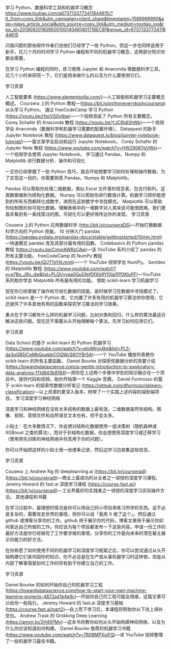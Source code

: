 学习 Python、数据科学工具和机器学习概念 https://www.toutiao.com/a6737133773411844615/?tt_from=copy_link&utm_campaign=client_share&timestamp=1568966990&app=news_article_social&utm_source=copy_link&utm_medium=toutiao_ios&req_id=201909201609500100140481401716EC81&group_id=6737133773411844615

问我问题的那些邮件作者们说他们已经学了一些 Python。但这一步也同样适用于新手。花几个月的时间学习 Python 编程和不同的机器学习概念。这两部分知识你都会需要。

在学习 Python 编程的同时，练习使用 Jupyter 和 Anaconda 等数据科学工具。花几个小时来研究一下，它们是用来做什么的以及为什么要使用它们。

学习资源

人工智能要素 (https://www.elementsofai.com/)—人工智能和机器学习主要概念概述。
Coursera 上的 Python 教程—(https://bit.ly/pythoneverybodycoursera) 从头学习 Python。
通过 freeCodeCamp 学习 Python (https://youtu.be/rfscVS0vtbw)—一个视频涵盖了 Python 所有主要概念。
Corey Schafer 的 Anaconda 教程 (https://youtu.be/YJC6ldI3hWk)—一个视频学会 Anaconda（数据科学和机器学习需要的配置环境）。
Dataquest 的新手 Jupyter Notebook 教程 (https://www.dataquest.io/blog/jupyter-notebook-tutorial/)—一篇文章学会启动和运行 Jupyter Notebook。
Corey Schafer 的 Jupyter Note 教程 (https://www.youtube.com/watch?v=HW29067qVWk)—一个视频学会使用 Jupyter Notebook。
学习通过 Pandas、Numpy 和 Matplotlib 进行数据分析、操作和可视化

一旦你已经掌握了一些 Python 技巧，就会开始想要学习如何处理和操作数据，为了实现这一目的，你需要熟悉 Pandas、Numpy 和 Matplotlib。

Pandas 可以帮助你处理二维数据，类似 Excel 文件里的信息表，包含行和列。这类数据被称为结构化数据。
Numpy 可以帮助你进行数值计算。机器学习把你能想到的所有东西都转化成数字，进而在这些数字中寻找模式。
Matplotlib 可以帮助你绘制图形和可视化数据。理解表格中的一堆数字对人类来说可能很困难。我们更喜欢看到有一条线穿过的图。可视化可以更好得传达你的发现。
学习资源

Cousera 上的 Python 应用数据科学 (http://bit.ly/courseraDS)—开始打磨数据科学方向的 Python 技能。
10 分钟入门 pandas (https://pandas.pydata.org/pandas-docs/stable/gettingstarted/10min.html)—快速概览 pandas 库及其部分最有用的函数。
Codebasics 的 Python pandas 教程 (https://youtu.be/CmorAWRsCAw)—该 YouTube 系列介绍了 pandas 的所有主要功能。
freeCodeCamp 的 NumPy 教程 (https://youtu.be/QUT1VHiLmmI)—一个 YouTube 视频学会 NumPy。
Sentdex 的 Matplotlib 教程 (https://www.youtube.com/watch?v=q7Bo_J8x_dw&list=PLQVvvaa0QuDfefDfXb9Yf0la1fPDKluPF)—YouTube 系列助你学会 Matplotlib 所有最有用的功能。
借助 scikit-learn 学习机器学习

现在你已经掌握了操作和可视化数据的技能，是时候学习在数据中寻找模式了。scikit-learn 是一个 Python 库，它内置了许多有用的机器学习算法供你使用，它还提供了许多其他有用的函数来探究学习算法的学习效果。

重点在于学习都有什么样的机器学习问题，比如分类和回归，什么样的算法最适合解决这些问题。现在还不需要从头开始理解每个算法，先学习如何应用它们。

学习资源

Data School 的基于 scikit-learn 的 Python 机器学习 (https://www.youtube.com/watch?v=elojMnjn4kk&list=PL5-da3qGB5ICeMbQuqbbCOQWcS6OYBr5A)—一个 YouTube 播放列表教你 scikit-learn 的所有主要函数。
Daniel Bourke 对探索性数据分析的简要介绍 (https://towardsdatascience.com/a-gentle-introduction-to-exploratory-data-analysis-f11d843b8184)—把你在上述两个步骤中学到的知识融合在一个项目中。提供代码和视频，助你开始第一个 Kaggle 竞赛。
Daniel Formosso 的基于 scikit-learn 的探索性数据分析笔记 (https://github.com/dformoso/sklearn-classification)—以上资源的更深入版本，附带了一个实践上述内容的端到端项目。
学习深度学习神经网络

深度学习和神经网络在没有太多结构的数据上最有效。二维数据虽然有结构，图像、视频、音频文件和自然语言文本也有，但不会太多。

小贴士：在大多数情况下，你会想对结构化数据使用一组决策树（随机森林或 XGBoost 之类的算法），而对于非结构化数据，你会想使用深度学习或迁移学习（使用预先训练的神经网络并将其用于你的问题）。

你可以开始把这样的小贴士用一张便条记录，然后边学习边收集这些信息。

学习资源

Cousera 上 Andrew Ng 的 deeplearning.ai (https://bit.ly/courseradl) (https://bit.ly/courseradl)—商业上最成功的从业者之一讲授的深度学习课程。
Jeremy Howard 的 fast.ai 深度学习课程 (https://course.fast.ai/) (https://bit.ly/courseradl)—工业界最好的实践者之一讲授的深度学习实际操作方法。
其他课程和书籍

在学习过程中，最理想的情况是你可以用自己的小项目来练习所学的东西。这不必是复杂的，需要改变世界的事情，但你可以说「我用 X 做了这个」。然后通过 github 或博客分享你的工作。github 用于展示你的代码，博客文章用于展示你如何表达自己所做的工作。你应该为每个项目都发布一下这些内容。申请一份工作的最好方法是你已经做完了工作要求做的事情。分享你的工作是向未来的潜在雇主展示你能力的好方法。

在你熟悉了如何使用不同的机器学习和深度学习框架之后，你可以尝试通过从头开始构建它们来巩固你的知识。你不必总是在生产或从事机器学习时这样做，但是从内部了解事情是如何工作的将有助于你建立自己的工作。

学习资源

Daniel Bourke 的如何开始你自己的机器学习工程 (https://towardsdatascience.com/how-to-start-your-own-machine-learning-projects-4872a41e4e9c)—开始你自己的工程可能会很难，这篇文章可以给你一些指引。
Jeremy Howard 的 fast.ai 深度学习基础 (https://course.fast.ai/part2)—自上而下学习后，本课程将帮助你从下往上填补空白。
Andrew Trask 的 Grokking Deep Learning (https://amzn.to/2H497My)—这本书将教你如何从头开始构建神经网络，以及为什么你应该知道如何构建。
Daniel Bourke 推荐的机器学习书籍 (https://www.youtube.com/watch?v=7R08MPXxiFQ)—该 YouTube 视频整理了一些机器学习最佳书籍。
